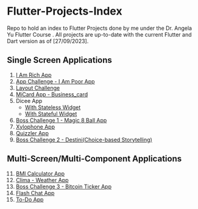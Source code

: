 # Flutter-Projects-Index
Repo to hold an index to Flutter Projects done by me under the Dr. Angela Yu Flutter Course . All projects are up-to-date with the current Flutter and Dart version as of [27/09/2023].

## Single Screen Applications
1. [I Am Rich App](https://github.com/n-195/I_Am_Rich.git)
2. [App Challenge - I Am Poor App](https://github.com/n-195/i_am_poor.git)
3. [Layout Challenge](https://github.com/n-195/Layout-Challenge.git)
4. [MiCard App - Business_card](https://github.com/n-195/business_card.git)
5. Dicee App
   - [With Stateless Widget](https://github.com/n-195/dicee.git)
   - [With Stateful Widget](https://github.com/n-195/dice.git)
6. [Boss Challenge 1 - Magic 8 Ball App](https://github.com/n-195/magic_8_ball.git)
7. [Xylophone App](https://github.com/n-195/xylophone.git)
9. [Quizzler App](https://github.com/n-195/quizzler.git)
10. [Boss Challenge 2 - Destini(Choice-based Storytelling)](https://github.com/n-195/destini.git)

## Multi-Screen/Multi-Component Applications
11. [BMI Calculator App](https://github.com/n-195/bmi_calculator.git)
12. [Clima - Weather App](https://github.com/n-195/clima.git)
13. [Boss Challenge 3 - Bitcoin Ticker App](https://github.com/n-195/bitcoin_ticker.git)
14. [Flash Chat App](https://github.com/n-195/flash_chat.git)
15. [To-Do App](https://github.com/n-195/todoey.git)
